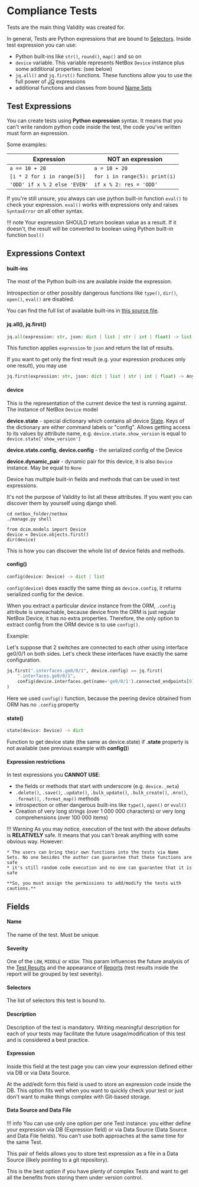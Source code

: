 # Compliance Tests

Tests are the main thing Validity was created for.

In general, Tests are Python expressions that are bound to [Selectors](selectors.md). Inside test expression you can use:

* Python built-ins like `str()`, `round()`, `map()` and so on
* `device` variable. This variable represents NetBox `Device` instance plus some additional properties: (see below)
* `jq.all()` and `jq.first()` functions. These functions allow you to use the full power of [JQ](https://stedolan.github.io/jq/manual/) expressions
* additional functions and classes from bound [Name Sets](namesets.md)


## Test Expressions

You can create tests using **Python expression** syntax. It means that you can't write random python code inside the test, the code you've written must form an expression.

Some examples:

| **Expression**               | **NOT an expression**         |
|------------------------------|-------------------------------|
| `a == 10 + 20`               | `a = 10 + 20`                 |
| `[i * 2 for i in range(5)]`    | `for i in range(5): print(i)` |
| `'ODD' if x % 2 else 'EVEN'` | `if x % 2: res = 'ODD'`       |

If you're still unsure, you always can use python built-in function `eval()` to check your expression. `eval()` works with expressions only and raises `SyntaxError` on all other syntax.

!!! note
    Your expression SHOULD return boolean value as a result. If it doesn't, the result will be converted to boolean using Python built-in function `bool()`


## Expressions Context

#### built-ins

The most of the Python built-ins are available inside the expression.

Introspection or other possibly dangerous functions like `type()`, `dir()`, `open()`, `eval()` are disabled.

You can find the full list of available built-ins in [this source file](https://github.com/amyasnikov/validity/blob/master/validity/config_compliance/eval/default_nameset.py).


#### jq.all(), jq.first()

```python
jq.all(expression: str, json: dict | list | str | int | float) -> list
```

This function applies `expression` to `json` and return the list of results.

If you want to get only the first result (e.g. your expression produces only one result), you may use

```python
jq.first(expression: str, json: dict | list | str | int | float) -> Any
```

#### device

This is the representation of the current device the test is running against. The instance of NetBox `Device` model

**device.state** - special dictionary which contains all device [State](../features/state.md). Keys of the dictionary are either command labels or "config". Allows getting access to its values by attribute name, e.g. `device.state.show_version` is equal to `device.state['show_version']`

**device.state.config**, **device.config** - the serialized config of the Device

**device.dynamic_pair** - dynamic pair for this device, it is also `Device` instance. May be equal to `None`

Device has multiple built-in fields and methods that can be used in test expressions.

It's not the purpose of Validity to list all these attributes. If you want you can discover them by yourself using django shell.

```
cd netbox_folder/netbox
./manage.py shell

from dcim.models import Device
device = Device.objects.first()
dir(device)
```

This is how you can discover the whole list of device fields and methods.


#### config()

```python
config(device: Device) -> dict | list
```

`config(device)` does exactly the same thing as `device.config`, it returns serialized config for the device.

When you extract a particular *device* instance from the ORM, `.config` attribute is unreachable, because device from the ORM is just regular NetBox Device, it has no extra properties. Therefore, the only option to extract config from the ORM device is to use `config()`.

Example:

Let's suppose that 2 switches are connected to each other using interface ge0/0/1 on both sides. Let's check these interfaces have exactly the same configuration.

```python
jq.first(".interfaces.ge0/0/1", device.config) == jq.first(
    ".interfaces.ge0/0/1",
    config(device.interfaces.get(name='ge0/0/1').connected_endpoints[0].device)
)
```

Here we used `config()` function, because the peering device obtained from ORM has no `.config` property


#### state()

```python
state(device: Device) -> dict
```

Function to get device state (the same as device.state) if **.state** property is not available (see previous example with **config()**)


#### Expression restrictions

In test expressions you **CANNOT USE**:

* the fields or methods that start with underscore (e.g. `device._meta`)
* `.delete()`, `.save()`, `.update()`, `.bulk_update()`, `.bulk_create()`, `.mro()`, `.format()`, `.format_map()` methods
* introspection or other dangerous built-ins like `type()`, `open()` or `eval()`
* Creation of very long strings (over 1&nbsp;000&nbsp;000 characters) or very long comprehensions (over 100&nbsp;000 items)

!!! Warning
    As you may notice, execution of the test with the above defaults is **RELATIVELY** safe. It means that you can't break anything with some obvious way. However:
    
    * The users can bring their own functions into the tests via Name Sets. No one besides the author can guarantee that these functions are safe
    * it's still random code execution and no one can guarantee that it is safe

    **So, you must assign the permissions to add/modify the tests with cautions.**


## Fields

#### Name
The name of the test. Must be unique.

#### Severity
One of the `LOW`, `MIDDLE` or `HIGH`. This param influences the future analysis of the [Test Results](results_and_reports.md#test-results) and the appearance of [Reports](results_and_reports.md#reports) (test results inside the report will be grouped by test severity).

#### Selectors
The list of selectors this test is bound to.

#### Description
Description of the test is mandatory. Writing meaningful description for each of your tests may facilitate the future usage/modification of this test and is considered a best practice.

#### Expression
Inside this field at the test page you can view your expression defined either via DB or via Data Source.

At the add/edit form this field is used to store an expression code inside the DB.
This option fits well when you want to quickly check your test or just don't want to make things complex with Git-based storage.

#### Data Source and Data File

!!! info
    You can use only one option per one Test instance: you either define your expression via DB (Expression field) or via Data Source (Data Source and Data File fields). You can't use both approaches at the same time for the same Test.

This pair of fields allows you to store test expression as a file in a Data Source (likely pointing to a git repository).

This is the best option if you have plenty of complex Tests and want to get all the benefits from storing them under version control.
